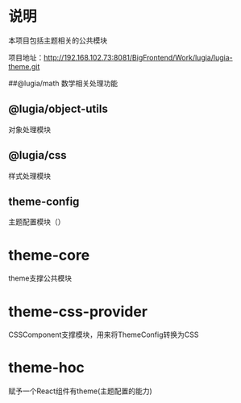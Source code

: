 # 说明
本项目包括主题相关的公共模块

项目地址：http://192.168.102.73:8081/BigFrontend/Work/lugia/lugia-theme.git 
 
##@lugia/math
 数学相关处理功能  
## @lugia/object-utils 
  对象处理模块
## @lugia/css
  样式处理模块 
## theme-config
 主题配置模块（<Theme></Theme>）
# theme-core
 theme支撑公共模块
# theme-css-provider
 CSSComponent支撑模块，用来将ThemeConfig转换为CSS
# theme-hoc
 赋予一个React组件有theme(主题配置的能力) 
